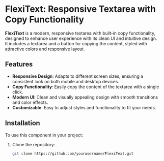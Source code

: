 # FlexiText: Responsive Textarea with Copy Functionality

**FlexiText** is a modern, responsive textarea with built-in copy functionality, designed to enhance user experience with its clean UI and intuitive design. It includes a textarea and a button for copying the content, styled with attractive colors and responsive layout.

## Features

- **Responsive Design**: Adapts to different screen sizes, ensuring a consistent look on both mobile and desktop devices.
- **Copy Functionality**: Easily copy the content of the textarea with a single click.
- **Modern UI**: Clean and visually appealing design with smooth transitions and color effects.
- **Customizable**: Easy to adjust styles and functionality to fit your needs.

## Installation

To use this component in your project:

1. Clone the repository:

   ```bash
   git clone https://github.com/yourusername/FlexiText.git
